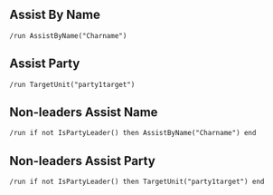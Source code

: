 ## Assist By Name
```
/run AssistByName("Charname")
```

 
## Assist Party
``` 
/run TargetUnit("party1target")
```


## Non-leaders Assist Name
```
/run if not IsPartyLeader() then AssistByName("Charname") end
```

 
## Non-leaders Assist Party 
```
/run if not IsPartyLeader() then TargetUnit("party1target") end
```
